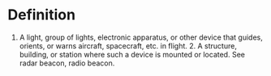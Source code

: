 # Definition

1.  A light, group of lights, electronic apparatus, or other device that
    guides, orients, or warns aircraft, spacecraft, etc. in flight. 2. A
    structure, building, or station where such a device is mounted or
    located. See radar beacon, radio beacon.
